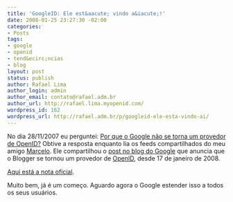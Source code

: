 ```yaml
---
title: 'GoogleID: Ele est&aacute; vindo a&iacute;!'
date: 2008-01-25 23:27:30 -02:00
categories:
- Posts
tags:
- google
- openid
- tend&ecirc;ncias
- blog
layout: post
status: publish
author: Rafael Lima
author_login: admin
author_email: contato@rafael.adm.br
author_url: http://rafael.lima.myopenid.com/
wordpress_id: 162
wordpress_url: http://rafael.adm.br/p/googleid-ele-esta-vindo-ai/
---
```


No dia 28/11/2007 eu perguntei: <a href="http://rafael.adm.br/p/cade-o-googleid/">Por que o Google n&atilde;o se torna um provedor de OpenID?</a>
Obtive a resposta enquanto lia os feeds compartilhados do meu amigo <a href="http://pensoporquepenso.com">Marcelo</a>. Ele compartilhou o <a href="http://googlesystem.blogspot.com/2008/01/blogger-becomes-openid-provider.html">post no blog do Google</a> que anuncia que o Blogger se tornou um provedor de <a href="http://openid.net">OpenID</a>, desde 17 de janeiro de 2008.

<a href="http://bloggerindraft.blogspot.com/2008/01/new-feature-blogger-as-openid-provider.html">Aqui est&aacute; a nota oficial</a>.

Muito bem, j&aacute; &eacute; um come&ccedil;o. Aguardo agora o Google estender isso a todos os seus usu&aacute;rios.
